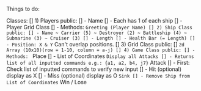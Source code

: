 Things to do:

Classes:
    [] 1) Players
    public:
        [] - Name
        [] - Each has 1 of each ship
        [] - Player Grid Class
        [] - Methods:
            ` Greeting (Player Name)
    [] 2) Ship Class
    public:
        [] - Name
            ~ Carrier (5)
            ~ Destroyer (2)
            ~ Battleship (4)
            ~ Submarine (3)
            ~ Cruiser (3)
        [] - Length
        [] - Health Bar (= Length)
        [] - Position: X & Y
            ` Can't overlap positions.
    [] 3) Grid Class
    public:
        [] `2d Array (10x10)(row = 1-10, column = a-j)
    [] 4) Game Class
    public:
        [] - Methods:
            ` Place
                [] - List of Coordinates
            ` Display all Attacks
                [] - Returns list of all inputted commands e.g.: {a1, a2, b4, j7}
            ` Attack
                [] - First: Check list of inputted commands to verify new input
                [] - Hit
                    (optional) display as X
                [] - Miss
                    (optional) display as O
            ` Sink
                [] - Remove Ship from List of Coordinates
            ` Win / Lose
            
